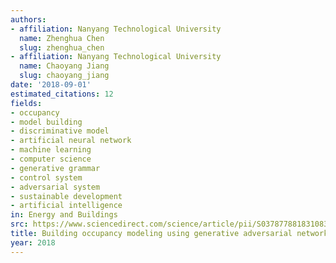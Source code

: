 ```yaml
---
authors:
- affiliation: Nanyang Technological University
  name: Zhenghua Chen
  slug: zhenghua_chen
- affiliation: Nanyang Technological University
  name: Chaoyang Jiang
  slug: chaoyang_jiang
date: '2018-09-01'
estimated_citations: 12
fields:
- occupancy
- model building
- discriminative model
- artificial neural network
- machine learning
- computer science
- generative grammar
- control system
- adversarial system
- sustainable development
- artificial intelligence
in: Energy and Buildings
src: https://www.sciencedirect.com/science/article/pii/S0378778818310831
title: Building occupancy modeling using generative adversarial network
year: 2018
---
```

